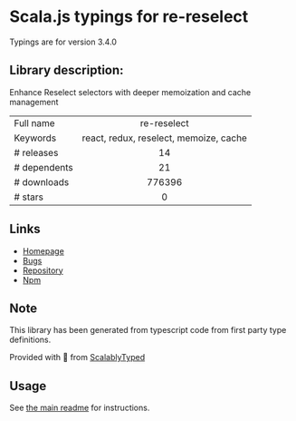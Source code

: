 
# Scala.js typings for re-reselect

Typings are for version 3.4.0

## Library description:
Enhance Reselect selectors with deeper memoization and cache management

|                    |                 |
| ------------------ | :-------------: |
| Full name          | re-reselect |
| Keywords           | react, redux, reselect, memoize, cache |
| # releases         | 14 |
| # dependents       | 21 |
| # downloads        | 776396 |
| # stars            | 0 |

## Links
- [Homepage](https://github.com/toomuchdesign/re-reselect#readme)
- [Bugs](https://github.com/toomuchdesign/re-reselect/issues)
- [Repository](https://github.com/toomuchdesign/re-reselect)
- [Npm](https://www.npmjs.com/package/re-reselect)
    


## Note
This library has been generated from typescript code from first party type definitions.

Provided with :purple_heart: from [ScalablyTyped](https://github.com/oyvindberg/ScalablyTyped)

## Usage
See [the main readme](../../readme.md) for instructions.


